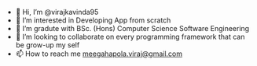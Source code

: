 - 👋 Hi, I’m @virajkavinda95
- 👀 I’m interested in Developing App from scratch
- 🌱 I’m gradute with BSc. (Hons) Computer Science Software Engineering
- 💞️ I’m looking to collaborate on every programming framework that can be grow-up my self
- 📫 How to reach me meegahapola.viraj@gmail.com

<!---
virajkavinda95/virajkavinda95 is a ✨ special ✨ repository because its `README.md` (this file) appears on your GitHub profile.
You can click the Preview link to take a look at your changes.
--->
